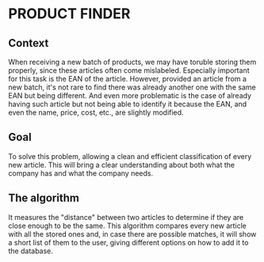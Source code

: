 # PRODUCT FINDER


## Context
When receiving a new batch of products, we may have toruble storing them properly, since these articles often come mislabeled. Especially important for this task is the EAN of the article. However, provided an article from a new batch, it's not rare to find there was already another one with the same EAN but being different. And even more problematic is the case of already having such article but not being able to identify it because the EAN, and even the name, price, cost, etc., are slightly modified.

## Goal
To solve this problem, allowing a clean and efficient classification of every new article. This will bring a clear understanding about both what the company has and what the company needs.

## The algorithm
It measures the "distance" between two articles to determine if they are close enough to be the same. This algorithm compares every new article with all the stored ones and, in case there are possible matches, it will show a short list of them to the user, giving different options on how to add it to the database.

